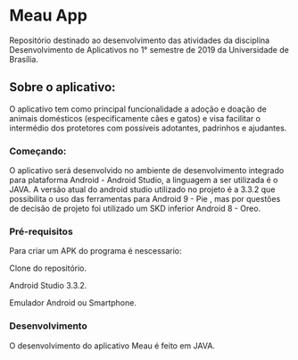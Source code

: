 # Meau App 
Repositório destinado ao desenvolvimento das atividades da disciplina Desenvolvimento de Aplicativos no 1° semestre de 2019 da Universidade de Brasília.
## Sobre o aplicativo:
O aplicativo tem como principal funcionalidade a adoção e doação de animais domésticos (especificamente cães e gatos) e visa facilitar o intermédio dos protetores com possíveis adotantes, padrinhos e ajudantes.
### Começando:
O aplicativo será desenvolvido no ambiente de desenvolvimento integrado para plataforma Android - Android Studio, a linguagem a ser utilizada é o JAVA.
A versão atual do android studio utilizado no projeto é a 3.3.2 que possibilita o uso das ferramentas para Android 9 - Pie , mas por questões de decisão de projeto foi utilizado um SKD inferior Android 8 - Oreo.
### Pré-requisitos
Para criar um APK do programa é nescessario:

Clone do repositório.

Android Studio 3.3.2.

Emulador Android ou Smartphone.

### Desenvolvimento
O desenvolvimento do aplicativo Meau é feito em JAVA.







